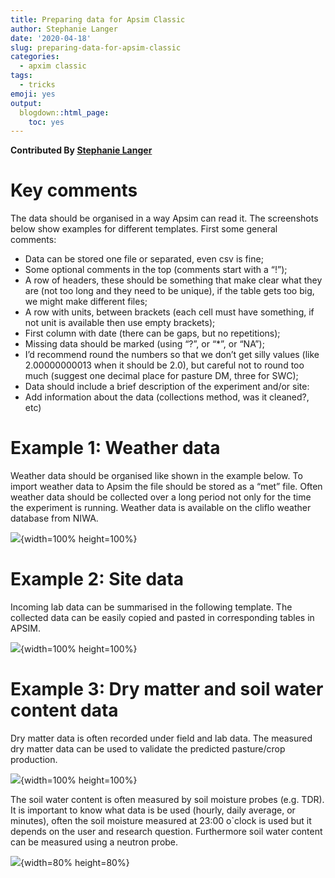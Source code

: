```yaml
---
title: Preparing data for Apsim Classic
author: Stephanie Langer
date: '2020-04-18'
slug: preparing-data-for-apsim-classic
categories:
  - apxim classic
tags:
  - tricks
emoji: yes
output:
  blogdown::html_page:
    toc: yes
---
```


**Contributed By [Stephanie Langer](https://github.com/StephanieLanger)**


# Key comments 

The data should be organised in a way Apsim can read it.  The screenshots below show examples for different templates. First some general comments:

-	Data can be stored one file or separated, even csv is fine;  
-	Some optional comments in the top (comments start with a “!”);    
-	A row of headers, these should be something that make clear what they are (not too long and they need to be unique), if the table gets too big, we might make different files;  
-	A row with units, between brackets (each cell must have something, if not unit is available then use empty brackets);
-	First column with date (there can be gaps, but no repetitions);  
-	Missing data should be marked (using  “?”, or “*”, or “NA”);  
-	I’d recommend round the numbers so that we don’t get silly values (like 2.00000000013 when it should be 2.0), but careful not to round too much (suggest one decimal place for pasture DM, three for SWC);  
-	Data should include a brief description of the experiment and/or site:  
-	Add information about the data (collections method, was it cleaned?, etc)   

# Example 1: Weather data 

Weather data should be organised like shown in the example below. To import weather data to Apsim the file should be stored as a “met” file. Often weather data should be collected over a long period not only for the time the experiment is running. Weather data is available on the cliflo weather database from NIWA.   

![](/post/2020-04-18-preparing-data-for-apsim-classic_files/steph1.png){width=100% height=100%} 

# Example 2: Site data

Incoming lab data can be summarised in the following template. The collected data can be easily copied and pasted in corresponding tables in APSIM.

![](/post/2020-04-18-preparing-data-for-apsim-classic_files/steph2.png){width=100% height=100%}



# Example 3: Dry matter and soil water content data


Dry matter data is often recorded under field and lab data. The measured dry matter data can be used to validate the predicted pasture/crop production.

![](/post/2020-04-18-preparing-data-for-apsim-classic_files/steph3.png){width=100% height=100%} 

The soil water content is often measured by soil moisture probes (e.g. TDR). It is important to know what data is be used (hourly, daily average, or minutes), often the soil moisture measured at 23:00 o`clock is used but it depends on the user and research question.  Furthermore soil water content can be measured using a neutron probe. 

![](/post/2020-04-18-preparing-data-for-apsim-classic_files/steph4.png){width=80% height=80%}  
